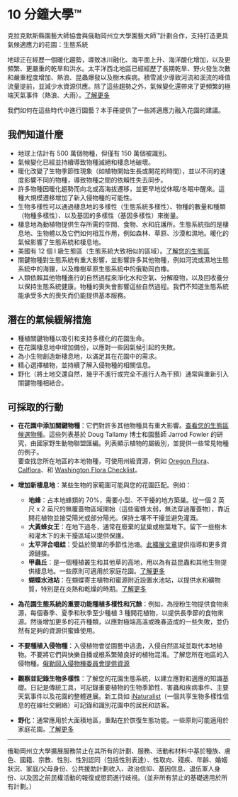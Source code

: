 # 10 分鐘大學™

克拉克默斯縣園藝大師協會與俄勒岡州立大學園藝大師™計劃合作，支持打造更具氣候適應力的花園：生態系統

地球正在經歷一個暖化趨勢，導致冰川融化、海平面上升、海洋酸化增加，以及更頻繁、更嚴重的乾旱和洪水。太平洋西北地區已經經歷了長期乾旱、野火發生次數和嚴重程度增加、熱浪、昆蟲爆發以及樹木疾病。積雪減少導致河流和溪流的峰值流量提前，並減少水資源供應。除了這些趨勢之外，氣候變化還帶來了更頻繁的極端天氣事件（熱浪、大雨）。[了解更多](https://blogs.oregonstate.edu/occri/oregon-climate-assessments/)

我們如何在這些時代中進行園藝？本手冊提供了一些將適應力融入花園的建議。

## 我們知道什麼

- 地球上估計有 500 萬個物種，但僅有 150 萬個被識別。
- 氣候變化已經並持續導致物種滅絕和棲息地破壞。
- 暖化改變了生物季節性現象（如植物開始生長或開花的時間），並以不同的速度影響不同的物種，導致物種之間的依賴性失去同步。
- 許多物種因暖化趨勢而向北或高海拔遷移，並更早地從休眠/冬眠中醒來。這種大規模遷移增加了新入侵物種的可能性。
- 生物多樣性可以通過棲息地的多樣性（生態系統多樣性）、物種的數量和種類（物種多樣性）、以及基因的多樣性（基因多樣性）來衡量。
- 棲息地為動植物提供生存所需的空間、食物、水和庇護所。生態系統指的是棲息地、生物體以及它們如何相互作用，例如森林、草原、沙漠和濕地。暖化的氣候影響了生態系統和棲息地。
- 美國有 12 個 I 級生態區（生態系統大致相似的區域）。[了解您的生態區](https://www.epa.gov/eco-research/ecoregions)
- 關鍵物種對生態系統有重大影響，並影響許多其他物種，例如河流或濕地生態系統中的海狸，以及橡樹草原生態系統中的俄勒岡白橡。
- 人類依賴其他物種進行的自然過程來淨化水和空氣、分解廢物，以及回收養分以保持生態系統健康。物種的喪失會影響這些自然過程。我們不知道生態系統能承受多大的喪失而仍能提供基本服務。

## 潛在的氣候緩解措施

- 種植關鍵物種以吸引和支持多樣化的花園生命。
- 在花園棲息地中增加備份，以應對一些因氣候引起的失敗。
- 為小生物創造新棲息地，以滿足其在花園中的需求。
- 精心選擇植物，並持續了解入侵物種的相關信息。
- 野化（將土地交還自然，幾乎不進行或完全不進行人為干預）通常與重新引入關鍵物種相結合。

## 可採取的行動

- **在花園中添加關鍵物種**：它們對許多其他物種具有重大影響。[查看您的生態區候選物種](https://www.nwf.org/Garden-for-Wildlife/About/Native-Plants/keystone-plants-by-ecoregion)。這些列表基於 Doug Tallamy 博士和園藝師 Jarrod Fowler 的研究，由國家野生動物聯盟匯編。列表顯示植物的屬級別，並提供一些常見物種的例子。  
要查找您所在地區的本地物種，可使用州級資源，例如 [Oregon Flora](https://oregonflora.org/)、[Calflora](https://www.calflora.org/)、和 [Washington Flora Checklist](https://burkeherbarium.org/waflora/checklist.php?Category=Endemic)。

- **增加新棲息地**：某些生物的家範圍可能與您的花園匹配。例如：
    - **地蜂**：占本地蜂類的 70%，需要小型、不干擾的地方築巢。從一個 2 英尺 x 2 英尺的無覆蓋物區域開始（這些蜜蜂太弱，無法穿過覆蓋物），靠近開花植物並接受陽光或部分陽光。保持土壤不干擾並避免灌溉。
    - **大黃蜂女王**：在地下過冬，通常在廢棄的鼠巢或樹葉堆下。留下一些樹木和灌木下的未干擾區域以提供保護。
    - **太平洋合唱蛙**：受益於簡單的季節性池塘。[此擴展文章](https://extension.oregonstate.edu/news/how-build-simple-pond-native-frogs)提供指導和更多資源鏈接。
    - **甲蟲丘**：是一個種植叢生和其他草的高地，用以為有益昆蟲和其他生物提供棲息地。一些原則可適用於家庭花園。[了解更多](http://oregonipm.ippc.orst.edu/Agroecology/NEW_BEETLE_BANK_1.pdf)
    - **蝴蝶水池站**：在蝴蝶寄主植物和蜜源附近設置水池站，以提供水和礦物質，特別是在炎熱和乾燥的時期。[了解更多](https://www.nwf.org/-/media/Documents/PDFs/Garden-for-Wildlife/Tip-Sheets/Water-Butterfly-Gardens)

- **為花園生態系統的重要功能種植多樣性和冗餘**：例如，為授粉生物提供食物來源，每個春季、夏季和秋季至少種植 3 種開花植物，以提供長季節的食物來源。然後增加更多的花卉種類，以應對極端高溫或晚春造成的一些失敗，並仍然有足夠的資源供蜜蜂使用。

- **不要種植入侵物種**：入侵植物會從園藝中逃逸，入侵自然區域並取代本地植物。不要將它們與快樂自播或根系繁殖良好的植物混淆。了解您所在地區的入侵物種。[俄勒岡入侵物種委員會提供資源](https://www.oregoninvasivespeciescouncil.org/infohub)

- **觀察並記錄生物多樣性**：了解您的花園生態系統，以建立應對和適應的知識基礎。日記是傳統工具，可記錄重要植物的生物季節性、害蟲和疾病事件、主要天氣事件以及花園的整體進展。新工具如 [iNaturalist](https://www.inaturalist.org)（一個共享生物多樣性信息的在線社交網絡）可記錄和識別花園中的居民和訪客。

- **野化**：通常應用於大面積地區，重點在於恢復生態功能。一些原則可能適用於家庭花園。[了解更多](https://www.iucn.org/resources/issues-brief/benefits-and-risks-rewilding)

---

俄勒岡州立大學擴展服務禁止在其所有的計劃、服務、活動和材料中基於種族、膚色、國籍、宗教、性別、性別認同（包括性別表達）、性取向、殘疾、年齡、婚姻狀況、家庭/父母身份、公共援助計劃收入、政治信仰、基因信息、退伍軍人身份、以及因之前民權活動的報復或懲罰進行歧視。（並非所有禁止的基礎適用於所有計劃。）